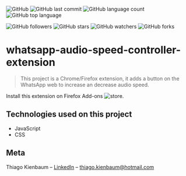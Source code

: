 ![GitHub](https://img.shields.io/github/license/ThiagoKienbaum/whatsapp-audio-speed-controller-extension)
![GitHub last commit](https://img.shields.io/github/last-commit/ThiagoKienbaum/whatsapp-audio-speed-controller-extension)
![GitHub language count](https://img.shields.io/github/languages/count/ThiagoKienbaum/whatsapp-audio-speed-controller-extension)
![GitHub top language](https://img.shields.io/github/languages/top/ThiagoKienbaum/whatsapp-audio-speed-controller-extension)


![GitHub followers](https://img.shields.io/github/followers/ThiagoKienbaum?label=Follow&style=social)
![GitHub stars](https://img.shields.io/github/stars/ThiagoKienbaum/whatsapp-audio-speed-controller-extension?style=social)
![GitHub watchers](https://img.shields.io/github/watchers/ThiagoKienbaum/whatsapp-audio-speed-controller-extension?style=social)
![GitHub forks](https://img.shields.io/github/forks/ThiagoKienbaum/whatsapp-audio-speed-controller-extension?style=social)


# whatsapp-audio-speed-controller-extension

> This project is a Chrome/Firefox extension, it adds a button on the WhatsApp web to increase an decrease audio speed.

Install this extension on Firefox Add-ons ![store](https://addons.mozilla.org/en-US/firefox/addon/whatsapp-audio-speed/?src=search).

## Technologies used on this project
- JavaScript
- CSS

## Meta

Thiago Kienbaum – [LinkedIn](https://www.linkedin.com/in/thiago-kienbaum/) – thiago.kienbaum@hotmail.com
